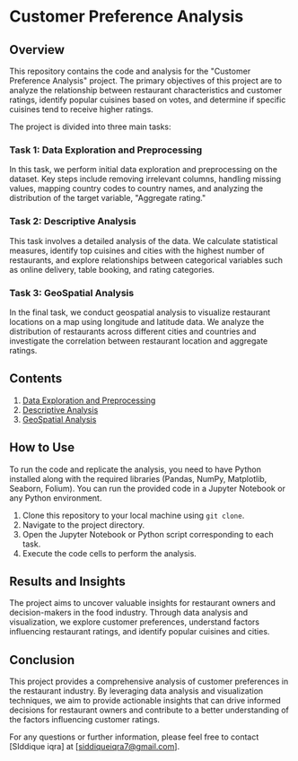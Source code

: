# Customer Preference Analysis

## Overview

This repository contains the code and analysis for the "Customer Preference Analysis" project. The primary objectives of this project are to analyze the relationship between restaurant characteristics and customer ratings, identify popular cuisines based on votes, and determine if specific cuisines tend to receive higher ratings.

The project is divided into three main tasks:

### Task 1: Data Exploration and Preprocessing

In this task, we perform initial data exploration and preprocessing on the dataset. Key steps include removing irrelevant columns, handling missing values, mapping country codes to country names, and analyzing the distribution of the target variable, "Aggregate rating."

### Task 2: Descriptive Analysis

This task involves a detailed analysis of the data. We calculate statistical measures, identify top cuisines and cities with the highest number of restaurants, and explore relationships between categorical variables such as online delivery, table booking, and rating categories.

### Task 3: GeoSpatial Analysis

In the final task, we conduct geospatial analysis to visualize restaurant locations on a map using longitude and latitude data. We analyze the distribution of restaurants across different cities and countries and investigate the correlation between restaurant location and aggregate ratings.

## Contents

1. [Data Exploration and Preprocessing](#data-exploration-and-preprocessing)
2. [Descriptive Analysis](#descriptive-analysis)
3. [GeoSpatial Analysis](#geospatial-analysis)

## How to Use

To run the code and replicate the analysis, you need to have Python installed along with the required libraries (Pandas, NumPy, Matplotlib, Seaborn, Folium). You can run the provided code in a Jupyter Notebook or any Python environment.

1. Clone this repository to your local machine using `git clone`.
2. Navigate to the project directory.
3. Open the Jupyter Notebook or Python script corresponding to each task.
4. Execute the code cells to perform the analysis.

## Results and Insights

The project aims to uncover valuable insights for restaurant owners and decision-makers in the food industry. Through data analysis and visualization, we explore customer preferences, understand factors influencing restaurant ratings, and identify popular cuisines and cities.

## Conclusion

This project provides a comprehensive analysis of customer preferences in the restaurant industry. By leveraging data analysis and visualization techniques, we aim to provide actionable insights that can drive informed decisions for restaurant owners and contribute to a better understanding of the factors influencing customer ratings.

For any questions or further information, please feel free to contact [SIddique iqra] at [siddiqueiqra7@gmail.com].
